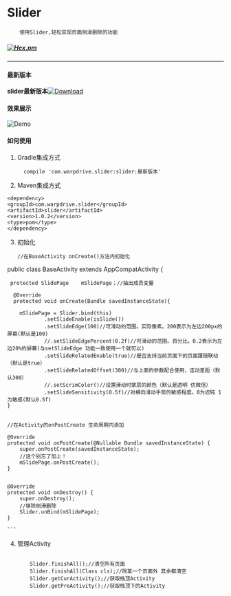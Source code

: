 # Slider
```
    使用Slider,轻松实现页面侧滑删除的功能
```
##### [![Hex.pm](https://img.shields.io/hexpm/l/plug.svg)](https://www.apache.org/licenses/LICENSE-2.0)

---

#### 最新版本
  **slider最新版本**[![Download](https://api.bintray.com/packages/wulijie/maven/Slider/images/download.svg)](https://bintray.com/wulijie/maven/Slider/_latestVersion)
  
  
#### 效果展示
	
 ![Demo](https://raw.githubusercontent.com/wulijie/Slider/master/demo.jpg)


#### 如何使用
1. Gradle集成方式

	  ```
		compile 'com.warpdrive.slider:slider:最新版本'
	  ```
2. Maven集成方式


  ```
<dependency>
  <groupId>com.warpdrive.slider</groupId>
  <artifactId>slider</artifactId>
  <version>1.0.2</version>
  <type>pom</type>
</dependency>

  ```
  
3. 初始化

	```
	//在BaseActivity onCreate()方法内初始化
public class BaseActivity extends AppCompatActivity {
	 
	 protected SlidePage	mSlidePage；//抽出成员变量
	
	  @Override
      protected void onCreate(Bundle savedInstanceState){
		
	    mSlidePage = Slider.bind(this)
                .setSlideEnable(isSlide())
                .setSlideEdge(100)//可滑动的范围。实际像素。200表示为左边200px的屏幕(默认是100)
                //.setSlideEdgePercent(0.2f)//可滑动的范围。百分比。0.2表示为左边20%的屏幕(与setSlideEdge 功能一致使用一个就可以)
                .setSlideRelatedEnable(true)//是否支持当前页面下的页面跟随联动（默认是true）
                .setSlideRelatedOffset(300)//与上面的参数配合使用，连动差距（默认300）
                //.setScrimColor()//设置滑动时蒙层的颜色（默认是透明 仿微信）
                .setSlideSensitivity(0.5f)//对横向滑动手势的敏感程度。0为迟钝 1为敏感(默认0.5f)
	}
	
	
	//在Activity的onPostCreate 生命周期内添加
	
	@Override
    protected void onPostCreate(@Nullable Bundle savedInstanceState) {
        super.onPostCreate(savedInstanceState);
        //这个别忘了加上！
        mSlidePage.onPostCreate();
    }
    
    
    @Override
    protected void onDestroy() {
        super.onDestroy();
        //移除侧滑删除
        Slider.unBind(mSlidePage);
    }
		
	```
4. 管理Activity
	
	```
	
		Slider.finishAll();//清空所有页面
        Slider.finishAll(Class cls);//除某一个页面外 其余都清空
        Slider.getCurActivity();//获取栈顶Activity
        Slider.getPreActivity();//获取栈顶下的Activity
	
	```
